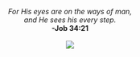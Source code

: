 <p align="center">
  <i>For His eyes are on the ways of man,</i><br>
  <i>and He sees his every step.</i><br>
  <b>-Job 34:21</b>
  <br><br>
  <a href="https://www.youtube.com/watch?v=2v-f2Jb5lR0">
    <img src="https://img.youtube.com/vi/2v-f2Jb5lR0/0.jpg">
  </a>
</p>
